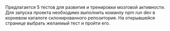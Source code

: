 Предлагается 5 тестов для развития и тренировки мозговой активности. Для запуска проекта необходимо выполнить команлу npm run dev в корневом каталоге склонированного репозитория. На открывшейся странице выбрать желаемый тест и пройти его.
